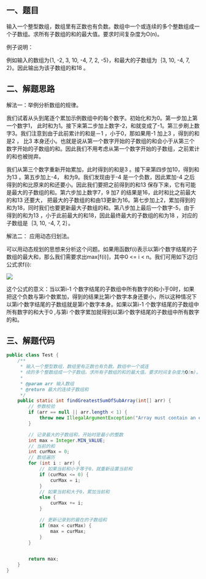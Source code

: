 ## 一、题目

输入一个整型数组，数组里有正数也有负数。数组中一个或连续的多个整数组成一个子数组。求所有子数组的和的最大值。要求时间复杂度为O(n)。

例子说明：

例如输入的数组为{1, -2, 3, 10, -4, 7, 2, -5}，和最大的子数组为｛3, 10, -4, 7, 2}。因此输出为该子数组的和18 。

## 二、解题思路

解法一：举例分析数组的规律。

我们试着从头到尾逐个累加示例数组中的每个数字。初始化和为0。第一步加上第一个数字1， 此时和为1。接下来第二步加上数字-2，和就变成了-1。第三步刷上数字3。我们注意到由于此前累计的和是－1 ，小于0，那如果用-1 加上3 ，得到的和是2 ， 比3 本身还小。也就是说从第一个数字开始的子数组的和会小于从第三个数字开始的子数组的和。因此我们不用考虑从第一个数字开始的子数组，之前累计的和也被抛弃。

我们从第三个数字重新开始累加，此时得到的和是3 。接下来第四步加10，得到和为13 。第五步加上-4， 和为9。我们发现由于-4 是一个负数，因此累加-4 之后得到的和比原来的和还要小。因此我们要把之前得到的和13 保存下来，它有可能是最大的子数组的和。第六步加上数字7，9 加7 的结果是16，此时和比之前最大的和13 还要大， 把最大的子数组的和由13更新为16。第七步加上2，累加得到的和为18，同时我们也要更新最大子数组的和。第八步加上最后一个数字-5，由于得到的和为13 ，小于此前最大的和18，因此最终最大的子数组的和为18 ，对应的子数组是｛3, 10, -4, 7, 2｝。

解法二： 应用动态归划法。

可以用动态规划的思想来分析这个问题。如果用函数f(i)表示以第i个数字结尾的子数组的最大和，那么我们需要求出max[f(i)]，其中0 <= i < n。我们可用如下边归公式求f(i):

![](http://img.blog.csdn.net/20150703073321619)

这个公式的意义：当以第i-1 个数字结尾的子数组中所有数字的和小于0时，如果把这个负数与第i个数累加，得到的结果比第i个数字本身还要小，所以这种情况下以第i个数字结尾的子数组就是第i个数字本身。如果以第i-1 个数字结尾的子数组中所有数字的和大于0 ,与第i 个数字累加就得到以第i个数字结尾的子数组中所有数字的和。

## 三、解题代码

```java
public class Test {
    /**
     * 输入一个整型数组，数组里有正数也有负数。数组中一个或连
     * 续的多个整数组成一个子数组。求所有子数组的和的最大值。要求时间复杂度为O(n)。
     *
     * @param arr 输入数组
     * @return 最大的连续子数组和
     */
    public static int findGreatestSumOfSubArray(int[] arr) {
        // 参数校验
        if (arr == null || arr.length < 1) {
            throw new IllegalArgumentException("Array must contain an element");
        }

        // 记录最大的子数组和，开始时是最小的整数
        int max = Integer.MIN_VALUE;
        // 当前的和
        int curMax = 0;
        // 数组遍历
        for (int i : arr) {
            // 如果当前和小于等于0，就重新设置当前和
            if (curMax <= 0) {
                curMax = i;
            }
            // 如果当前和大于0，累加当前和
            else {
                curMax += i;
            }

            // 更新记录到的最在的子数组和
            if (max < curMax) {
                max = curMax;
            }
        }


        return max;
    }
}
```

